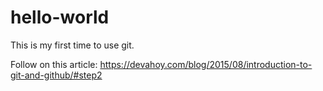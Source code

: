 # hello-world

This is my first time to use git.

Follow on this article: https://devahoy.com/blog/2015/08/introduction-to-git-and-github/#step2
